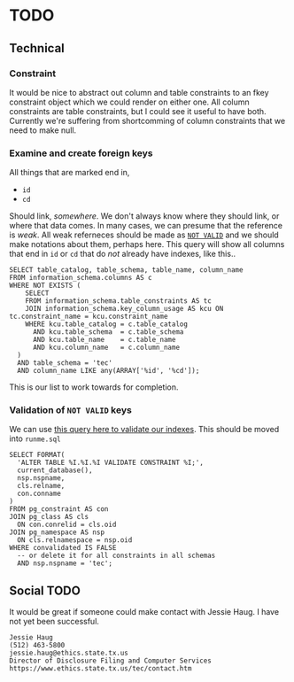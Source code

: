 # TODO

## Technical

### Constraint

It would be nice to abstract out column and table constraints to an fkey
constraint object which we could render on either one. All column constraints
are table constraints, but I could see it useful to have both. Currently we're
suffering from shortcomming of column constraints that we need to make null.

### Examine and create foreign keys

All things that are marked end in,

* `id`
* `cd`

Should link, *somewhere*. We don't always know where they should link, or where
that data comes. In many cases, we can presume that the reference is *weak*.
All weak referneces should be made as [`NOT
VALID`](https://www.postgresql.org/docs/current/static/sql-altertable.html) and
we should make notations about them, perhaps here.  This query will show all
columns that end in `id` or `cd` that do *not* already have indexes, like this..

```
SELECT table_catalog, table_schema, table_name, column_name
FROM information_schema.columns AS c
WHERE NOT EXISTS (
    SELECT
    FROM information_schema.table_constraints AS tc
    JOIN information_schema.key_column_usage AS kcu ON tc.constraint_name = kcu.constraint_name
    WHERE kcu.table_catalog = c.table_catalog
      AND kcu.table_schema  = c.table_schema
      AND kcu.table_name    = c.table_name
      AND kcu.column_name   = c.column_name
  )
  AND table_schema = 'tec'
  AND column_name LIKE any(ARRAY['%id', '%cd']);
```

This is our list to work towards for completion.


### Validation of `NOT VALID` keys

We can use [this query here to validate our
indexes](https://dba.stackexchange.com/a/209682/2639). This should be moved
into `runme.sql`

```
SELECT FORMAT(
  'ALTER TABLE %I.%I.%I VALIDATE CONSTRAINT %I;',
  current_database(),
  nsp.nspname,
  cls.relname,
  con.conname
)
FROM pg_constraint AS con
JOIN pg_class AS cls
  ON con.conrelid = cls.oid
JOIN pg_namespace AS nsp
  ON cls.relnamespace = nsp.oid
WHERE convalidated IS FALSE
  -- or delete it for all constraints in all schemas
  AND nsp.nspname = 'tec';
```

## Social TODO

It would be great if someone could make contact with Jessie Haug. I have not
yet been successful.

```
Jessie Haug
(512) 463-5800
jessie.haug@ethics.state.tx.us
Director of Disclosure Filing and Computer Services
https://www.ethics.state.tx.us/tec/contact.htm
```

